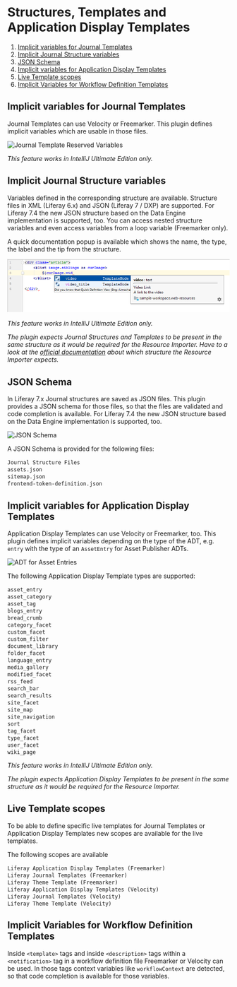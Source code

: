 Structures, Templates and Application Display Templates
=======================================================

1. [Implicit variables for Journal Templates](#implicit-variables-for-journal-templates)
2. [Implicit Journal Structure variables](#implicit-journal-structure-variables)
3. [JSON Schema](#json-schema)
4. [Implicit variables for Application Display Templates](#implicit-variables-for-application-display-templates)
5. [Live Template scopes](#live-template-scopes)
6. [Implicit Variables for Workflow Definition Templates](#implicit-variables-for-workflow-definition-templates)

Implicit variables for Journal Templates
----------------------------------------

Journal Templates can use Velocity or Freemarker. This plugin defines implicit variables which are usable in those files.

![Journal Template Reserved Variables](journal_template_reserved.png "Journal Template Reserved Variables")

*This feature works in IntelliJ Ultimate Edition only.*

Implicit Journal Structure variables
------------------------------------

Variables defined in the corresponding structure are available. Structure files in XML (Liferay 6.x) and JSON (Liferay 7 / DXP) are supported. For
Liferay 7.4 the new JSON structure based on the Data Engine implementation is supported, too. 
You can access nested structure variables and even access variables from a loop variable (Freemarker only).

A quick documentation popup is available which shows the name, the type, the label and the tip from the structure.

![Journal Template Structure Fields](journal_template_structure_fields.png "Journal Template Structure Fields")

*This feature works in IntelliJ Ultimate Edition only.*

*The plugin expects Journal Structures and Templates to be present in the same structure as it would be required for the Resource Importer.
Have to a look at the [official documentation](https://dev.liferay.com/develop/tutorials/-/knowledge_base/7-0/importing-resources-with-a-theme) about which structure the Resource Importer expects.* 

JSON Schema
-----------

In Liferay 7.x Journal structures are saved as JSON files. This plugin provides a JSON schema for those files, so that
the files are validated and code completion is available. For
Liferay 7.4 the new JSON structure based on the Data Engine implementation is supported, too.

![JSON Schema](json_schema.png "JSON Schema")

A JSON Schema is provided for the following files:

    Journal Structure Files
    assets.json
    sitemap.json
    frontend-token-definition.json

Implicit variables for Application Display Templates
----------------------------------------------------

Application Display Templates can use Velocity or Freemarker, too. This plugin defines implicit variables
depending on the type of the ADT, e.g. ```entry``` with the type of an ```AssetEntry``` for Asset Publisher ADTs.

![ADT for Asset Entries](adt_asset_entry.png "ADT for Asset Entries")

The following Application Display Template types are supported:

    asset_entry
    asset_category
    asset_tag
    blogs_entry
    bread_crumb
    category_facet
    custom_facet
    custom_filter
    document_library
    folder_facet
    language_entry
    media_gallery
    modified_facet
    rss_feed
    search_bar
    search_results
    site_facet
    site_map
    site_navigation
    sort
    tag_facet
    type_facet
    user_facet
    wiki_page
 
*This feature works in IntelliJ Ultimate Edition only.*

*The plugin expects Application Display Templates to be present in the same structure as it would be required for the Resource Importer.*

Live Template scopes
--------------------

To be able to define specific live templates for Journal Templates or Application Display Templates
new scopes are available for the live templates.

The following scopes are available

    Liferay Application Display Templates (Freemarker)
    Liferay Journal Templates (Freemarker)
    Liferay Theme Template (Freemarker)
    Liferay Application Display Templates (Velocity)
    Liferay Journal Templates (Velocity)
    Liferay Theme Template (Velocity)

Implicit Variables for Workflow Definition Templates
----------------------------------------------------

Inside `<template>` tags and inside `<description>` tags within a `<notification>` tag in a workflow definition file Freemarker or Velocity can be used. In those tags
context variables like `workflowContext` are detected, so that code completion
is available for those variables.
